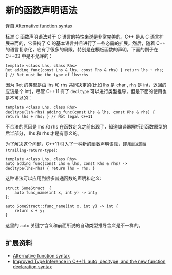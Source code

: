 # 新的函数声明语法 #

译自 [Alternative function syntax](https://en.wikipedia.org/wiki/C%2B%2B11#Alternative_function_syntax)


标准 C 函数声明语法对于 C 语言的特性来说是非常完美的。C++ 是从 C 语言扩展来而的，它保持了 C 的基本语言并且进行了一些必需的扩展。然后，随着 C++ 的语言复杂化，它有了很多的局限。特别是在模板函数的声明。下面的例子在 C++03 中是不允许的：

    template <class Lhs, class Rhs>
    Ret adding_func(const Lhs & lhs, const Rhs & rhs) { return lhs + rhs; } // Ret must be the type of lhs+rhs

因为 Ret 的类型是由 lhs 和 rhs 共同决定的(比如 lhs 是 char , rhs 是 int，返回的应该是个 int)，尽管 C++11 有了 `decltype` 可以进行类型推导，但是下面的使用也是不可以的：

    template <class Lhs, class Rhs>
    decltype(lsh+rhs) adding_func(const Lhs & lhs, const Rhs & rhs) { return lhs + rhs; } // Not legal C++11

不合法的原因是 lhs 和 rhs 在函数定义之前出现了，知道编译器解析到函数原型的后半部分， lhs 和 rhs 才是有意义的。

为了解决这个问题，C++11 引入了一种新的函数声明语法，即`尾部返回值(trailing-return-type)`:

    template <class Lhs, class Rhs>
    auto adding_func(const Lhs & lhs, const Rhs & rhs) -> decltype(lhs+rhs) { return lhs + rhs; }

这种语法可以应用到很多普通函数的声明和定义:

    struct SomeStruct  {
        auto func_name(int x, int y) -> int;
    };
     
    auto SomeStruct::func_name(int x, int y) -> int {
        return x + y;
    }

这里的 `auto` 关键字含义和前面所说的自动类型推导含义是不一样的。

## 扩展资料 ##

+ [Alternative function syntax](https://en.wikipedia.org/wiki/C%2B%2B11#Alternative_function_syntax)
+ [Improved Type Inference in C++11: auto, decltype, and the new function declaration syntax](http://www.cprogramming.com/c++11/c++11-auto-decltype-return-value-after-function.html)
